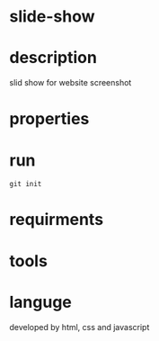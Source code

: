 # slide-show

# description 
slid show for website 
screenshot

# properties

# run
```
git init
```

# requirments

# tools

# languge
developed by html, css and javascript

